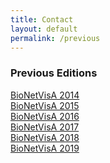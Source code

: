 ```yaml
---
title: Contact
layout: default
permalink: /previous
---
```


### Previous Editions

<p><a href="http://sysbio.curie.fr/bionetvisa/bionetvisa2014.html">BioNetVisA 2014</a><br />
<a href="http://sysbio.curie.fr/bionetvisa/bionetvisa2015.html">BioNetVisA 2015</a><br />
<a href="http://sysbio.curie.fr/bionetvisa/bionetvisa2016.html">BioNetVisA 2016</a><br />
<a href="https://sysbio.curie.fr/bionetvisa/bionetvisa2017.html">BioNetVisA 2017</a><br />
<a href="/BioNetVisA2018.html">BioNetVisA 2018</a><br /> 
<a href="/Bionetvisa2019.html">BioNetVisA 2019</a><br />
</p>
